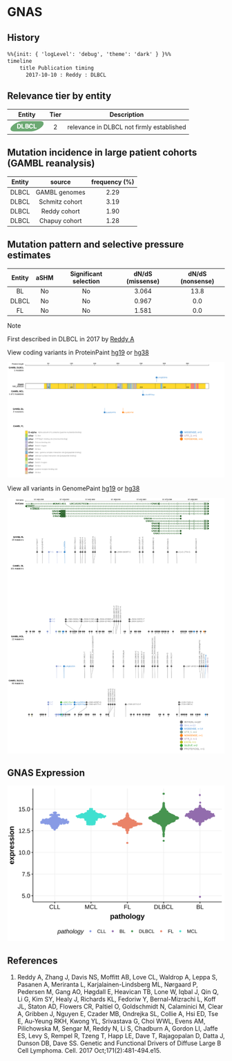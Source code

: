 # GNAS
## History
```mermaid
%%{init: { 'logLevel': 'debug', 'theme': 'dark' } }%%
timeline
    title Publication timing
      2017-10-10 : Reddy : DLBCL
```
## Relevance tier by entity

|Entity|Tier|Description                              |
|:------:|:----:|-----------------------------------------|
|![DLBCL](images/icons/DLBCL_tier2.png) |2   |relevance in DLBCL not firmly established|

## Mutation incidence in large patient cohorts (GAMBL reanalysis)

|Entity|source        |frequency (%)|
|:------:|:--------------:|:-------------:|
|DLBCL |GAMBL genomes |2.29         |
|DLBCL |Schmitz cohort|3.19         |
|DLBCL |Reddy cohort  |1.90         |
|DLBCL |Chapuy cohort |1.28         |

## Mutation pattern and selective pressure estimates

|Entity|aSHM|Significant selection|dN/dS (missense)|dN/dS (nonsense)|
|:------:|:----:|:---------------------:|:----------------:|:----------------:|
|BL    |No  |No                   |3.064           |13.8            |
|DLBCL |No  |No                   |0.967           | 0.0            |
|FL    |No  |No                   |1.581           | 0.0            |


> [!NOTE]
> First described in DLBCL in 2017 by [Reddy A](https://pubmed.ncbi.nlm.nih.gov/28985567)


View coding variants in ProteinPaint [hg19](https://morinlab.github.io/LLMPP/GAMBL/GNAS_protein.html)  or [hg38](https://morinlab.github.io/LLMPP/GAMBL/GNAS_protein_hg38.html)

![image](images/proteinpaint/GNAS_NM_000516.svg)

View all variants in GenomePaint [hg19](https://morinlab.github.io/LLMPP/GAMBL/GNAS.html)  or [hg38](https://morinlab.github.io/LLMPP/GAMBL/GNAS_hg38.html)

![image](images/proteinpaint/GNAS.svg)
## GNAS Expression
![image](images/gene_expression/GNAS_by_pathology.svg)
<!-- ORIGIN: reddyGeneticFunctionalDrivers2017 -->
<!-- DLBCL: reddyGeneticFunctionalDrivers2017 -->
## References
1.  Reddy A, Zhang J, Davis NS, Moffitt AB, Love CL, Waldrop A, Leppa S, Pasanen A, Meriranta L, Karjalainen-Lindsberg ML, Nørgaard P, Pedersen M, Gang AO, Høgdall E, Heavican TB, Lone W, Iqbal J, Qin Q, Li G, Kim SY, Healy J, Richards KL, Fedoriw Y, Bernal-Mizrachi L, Koff JL, Staton AD, Flowers CR, Paltiel O, Goldschmidt N, Calaminici M, Clear A, Gribben J, Nguyen E, Czader MB, Ondrejka SL, Collie A, Hsi ED, Tse E, Au-Yeung RKH, Kwong YL, Srivastava G, Choi WWL, Evens AM, Pilichowska M, Sengar M, Reddy N, Li S, Chadburn A, Gordon LI, Jaffe ES, Levy S, Rempel R, Tzeng T, Happ LE, Dave T, Rajagopalan D, Datta J, Dunson DB, Dave SS. Genetic and Functional Drivers of Diffuse Large B Cell Lymphoma. Cell. 2017 Oct;171(2):481-494.e15. 
